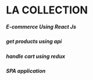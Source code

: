 # LA COLLECTION
##### E-commerce Using React Js
##### get products using api 
##### handle cart using redux 
##### SPA application

